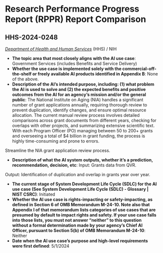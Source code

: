 # Research Performance Progress Report (RPPR) Report Comparison
## HHS-2024-0248
_[Department of Health and Human Services](<../3_agency/Department of Health and Human Services.md>)_ (HHS) / NIH


+ **The topic area that most closely aligns with the AI use case**: Government Services (includes Benefits and Service Delivery)
+ **Whether the use case is implemented solely with the commercial-off-the-shelf or freely available AI products identified in Appendix B**: None of the above.
+ **Description of the AI’s intended purpose, including: (1) what problem the AI is used to solve and (2) the expected benefits and positive outcomes from the AI for an agency’s mission and/or the general public**: The National Institute on Aging (NIA) handles a significant number of grant applications annually, requiring thorough review to prevent duplication, identify changes, and ensure optimal resource allocation. The current manual review process involves detailed comparisons across grant documents from different years, checking for overlaps with other projects, and summarizing extensive scientific text. With each Program Officer (PO) managing between 50 to 200+ grants and overseeing a total of $4 billion in grant funding, the process is highly time-consuming and prone to errors. 

Streamline the NIA grant application review process.
+ **Description of what the AI system outputs, whether it’s a prediction, recommendation, decision, etc**: Input: Grants data from QVR.

Output: Identification of duplication and overlap in grants year over year.
+ **The current stage of System Development Life Cycle (SDLC) for the AI use case (See System Development Life Cycle (SDLC) - Glossary | NIST CSRC)**: Initiated
+ **Whether the AI use case is rights-impacting or safety-impacting, as defined in Section 6 of OMB Memorandum M-24-10. Note also that Appendix I of that memorandum lists categories of use cases that are presumed by default to impact rights and safety. If your use case falls into those lists, you must not answer “neither” to this question without a formal determination made by your agency’s Chief AI Officer, pursuant to Section 5(b) of OMB Memorandum M-24-10**: Neither
+ **Date when the AI use case’s purpose and high-level requirements were first defined**: 5/1/2024